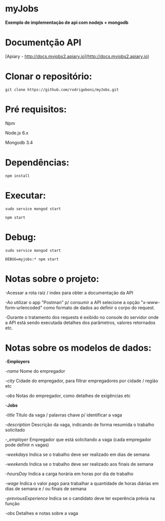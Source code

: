 # myJobs
**Exemplo de implementação de api com nodejs + mongodb**

# Documentção API
[Apiary - http://docs.myjobs2.apiary.io](http://docs.myjobs2.apiary.io)

# Clonar o repositório:
`git clone https://github.com/rodrigoboni/myJobs.git`

# Pré requisitos:
Npm

Node.js 6.x

Mongodb 3.4

# Dependências:
`npm install`

# Executar:
`sudo service mongod start`

`npm start`

# Debug:
`sudo service mongod start`

`DEBUG=myjobs:* npm start`

# Notas sobre o projeto:
-Acessar a rota raíz / index para obter a documentação da API

-Ao utilizar o app "Postman" p/ consumir a API selecione a opção "x-www-form-urlencoded" como formato de dados ao definir o corpo do request.

-Durante o tratamento dos requests é exibido no console do servidor onde a API está sendo executada detalhes dos parâmetros, valores retornados etc.

# Notas sobre os modelos de dados:
-**Employers**

  -*name* Nome do empregador

  -*city* Cidade do empregador, para filtrar empregadores por cidade / região etc

  -*obs* Notas do empregador, como detalhes de exigências etc




-**Jobs**

  -*title* Título da vaga / palavras chave p/ identificar a vaga

  -*description* Descrição da vaga, indicando de forma resumida o trabalho solicitado

  -*_employer* Empregador que está solicitando a vaga (cada empregador pode definir n vagas)

  -*weekdays* Indica se o trabalho deve ser realizado em dias de semana

  -*weekends* Indica se o trabalho deve ser realizado aos finais de semana

  -*hoursDay* Indica a carga horária em horas por dia de trabalho

  -*wage* Indica o valor pago para trabalhar a quantidade de horas diárias em dias de semana e / ou finais de semana

  -*previousExperience* Indica se o candidato deve ter experência prévia na função

  -*obs* Detalhes e notas sobre a vaga
